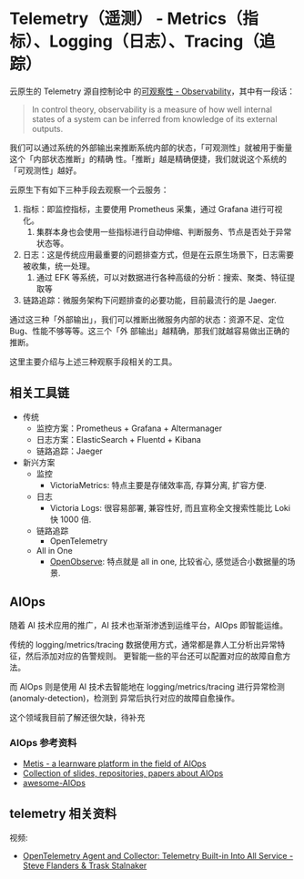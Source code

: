 # Telemetry（遥测） - Metrics（指标）、Logging（日志）、Tracing（追踪）

云原生的 Telemetry 源自控制论中
的[可观察性 - Observability](https://en.wikipedia.org/wiki/Observability)，其中有一段话：

> In control theory, observability is a measure of how well internal states of a system can be
> inferred from knowledge of its external outputs.

我们可以通过系统的外部输出来推断系统内部的状态，「可观测性」就被用于衡量这个「内部状态推断」的精确
性。「推断」越是精确便捷，我们就说这个系统的「可观测性」越好。

云原生下有如下三种手段去观察一个云服务：

1. 指标：即监控指标，主要使用 Prometheus 采集，通过 Grafana 进行可视化。
   1. 集群本身也会使用一些指标进行自动伸缩、判断服务、节点是否处于异常状态等。
2. 日志：这是传统应用最重要的问题排查方式，但是在云原生场景下，日志需要被收集，统一处理。
   1. 通过 EFK 等系统，可以对数据进行各种高级的分析：搜索、聚类、特征提取等
3. 链路追踪：微服务架构下问题排查的必要功能，目前最流行的是 Jaeger.

通过这三种「外部输出」，我们可以推断出微服务内部的状态：资源不足、定位 Bug、性能不够等等。这三个「外
部输出」越精确，那我们就越容易做出正确的推断。

这里主要介绍与上述三种观察手段相关的工具。

## 相关工具链

- 传统
  - 监控方案：Prometheus + Grafana + Altermanager
  - 日志方案：ElasticSearch + Fluentd + Kibana
  - 链路追踪：Jaeger
- 新兴方案
  - 监控
    - VictoriaMetrics: 特点主要是存储效率高, 存算分离, 扩容方便.
  - 日志
    - Victoria Logs: 很容易部署, 兼容性好, 而且宣称全文搜索性能比 Loki 快 1000 倍.
  - 链路追踪
    - OpenTelemetry
  - All in One
    - [OpenObserve](https://github.com/openobserve/openobserve): 特点就是 all in one, 比较省心, 感觉适合小数据量的场景.


## AIOps

随着 AI 技术应用的推广，AI 技术也渐渐渗透到运维平台，AIOps 即智能运维。

传统的 logging/metrics/tracing 数据使用方式，通常都是靠人工分析出异常特征，然后添加对应的告警规则。
更智能一些的平台还可以配置对应的故障自愈方法。

而 AIOps 则是使用 AI 技术去智能地在 logging/metrics/tracing 进行异常检测(anomaly-detection)，检测到
异常后执行对应的故障自愈操作。

这个领域我目前了解还很欠缺，待补充

### AIOps 参考资料

- [Metis - a learnware platform in the field of AIOps](https://github.com/Tencent/Metis)
- [Collection of slides, repositories, papers about AIOps](https://github.com/chenryn/aiops-handbook)
- [awesome-AIOps](https://github.com/linjinjin123/awesome-AIOps)

## telemetry 相关资料

视频:

- [OpenTelemetry Agent and Collector: Telemetry Built-in Into All Service - Steve Flanders & Trask Stalnaker](https://www.youtube.com/watch?v=cHiFSprUqa0&list=PLj6h78yzYM2O1wlsM-Ma-RYhfT5LKq0XC&index=88)
